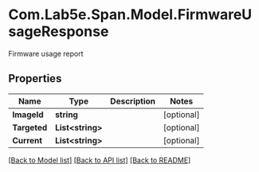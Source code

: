 # Com.Lab5e.Span.Model.FirmwareUsageResponse
Firmware usage report

## Properties

Name | Type | Description | Notes
------------ | ------------- | ------------- | -------------
**ImageId** | **string** |  | [optional] 
**Targeted** | **List&lt;string&gt;** |  | [optional] 
**Current** | **List&lt;string&gt;** |  | [optional] 

[[Back to Model list]](../README.md#documentation-for-models) [[Back to API list]](../README.md#documentation-for-api-endpoints) [[Back to README]](../README.md)

